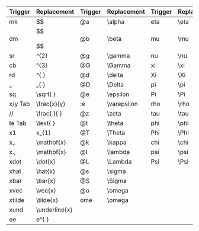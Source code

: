 

| Trigger | Replacement      | Trigger | Replacement | Trigger | Replacement |
| ------- | ---------------- | ------- | ----------- | ------- | ----------- |
| mk      | \$\$             | @a      | \alpha      | eta     | \eta        |
| dm      | \$\$<br><br>\$\$ | @b      | \beta       | mu      | \mu         |
| sr      | ^{2}             | @g      | \gamma      | nu      | \nu         |
| cb      | ^{3}             | @G      | \Gamma      | xi      | \xi         |
| rd      | ^{ }             | @d      | \delta      | Xi      | \Xi         |
| \_      | \_{ }            | @D      | \Delta      | pi      | \pi         |
| sq      | \sqrt{ }         | @e      | \epsilon    | Pi      | \Pi         |
| x/y Tab | \frac{x}{y}      | :e      | \varepsilon | rho     | \rho        |
| //      | \frac{ }{ }      | @z      | \zeta       | tau     | \tau        |
| te Tab  | \text{ }         | @t      | \theta      | phi     | \phi        |
| x1      | x_{1}            | @T      | \Theta      | Phi     | \Phi        |
| x,.     | \mathbf{x}       | @k      | \kappa      | chi     | \chi        |
| x.,     | \mathbf{x}       | @l      | \lambda     | psi     | \psi        |
| xdot    | \dot{x}          | @L      | \Lambda     | Psi     | \Psi        |
| xhat    | \hat{x}          | @s      | \sigma      |         |             |
| xbar    | \bar{x}          | @S      | \Sigma      |         |             |
| xvec    | \vec{x}          | @o      | \omega      |         |             |
| xtilde  | \tilde{x}        | ome     | \omega      |         |             |
| xund    | \underline{x}    |         |             |         |             |
| ee      | e^{ }            |         |             |         |             |

